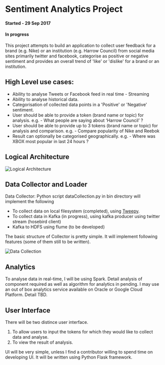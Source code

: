 # Sentiment Analytics Project

#### Started - 29 Sep 2017
#### In progress

This project attempts to build an application to collect user feedback for a brand (e.g. Nike) or an institution (e.g. Harrow Council) from social media sites primarily twitter and facebook, categorise as positive or negative sentiment and provides an overall trend of 'like' or 'dislike' for a brand or an institution.

## High Level use cases:

- Ability to analyse Tweets or Facebook feed in real time - Streaming
- Ability to analyse historical data.
- Categorisation of collected data points in a 'Positive' or 'Negative' sentiment.
- User should be able to provide a token (brand name or topic) for analysis.
    e.g. - What people are saying about ‘Harrow Council’ ?
- User should be able to provide up to 3 tokens (brand name or topic) for analysis and comparison.
    e.g. - Compare popularity of Nike and Reebok
- Result can optionally be categorised geographically.
    e.g. - Where was XBOX most popular in last 24 hours ?

## Logical Architecture

![Logical Architecture](https://github.com/bipulc/sentiment_analysis/blob/master/logical_architecture.jpg)

## Data Collector and Loader

Data Collector: Python script dataCollection.py in bin directory will implement the following 

- To collect data on local filesystem (completed), using [Tweepy](http://docs.tweepy.org/en/v3.5.0/getting_started.html). 
- To collect data in Kafka (in progress), using kafka producer using twitter stream (hosebird client)
- Kafka to HDFS using flume (to be developed)


The basic structure of Collector is pretty simple. It will implement following features (some of them still to be written).

![Data Collection](https://github.com/bipulc/sentiment_analysis/blob/master/DataCollection_twitter_fb.jpg)

## Analytics 
To analyse data in real-time, I will be using Spark. Detail analysis of component required as well as algorithm for analytics in pending. I may use an out of box analytics service available on Oracle or Google Cloud Platform. Detail TBD.

## User Interface
There will be two distince user interface. 
1.  To allow users to input the tokens for which they would like to collect data and analyse.
2.  To view the result of analysis.

UI will be very simple, unless I find a contributor willing to spend time on developing UI. It will be written using Python Flask framework.
